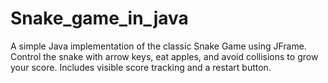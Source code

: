 # Snake_game_in_java
A simple Java implementation of the classic Snake Game using JFrame. Control the snake with arrow keys, eat apples, and avoid collisions to grow your score. Includes visible score tracking and a restart button.
